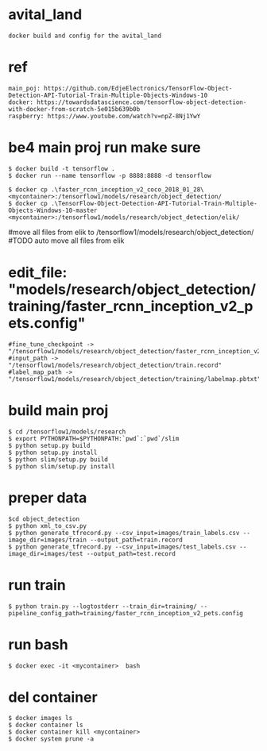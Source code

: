 # avital_land

	docker build and config for the avital_land

# ref
	main_poj: https://github.com/EdjeElectronics/TensorFlow-Object-Detection-API-Tutorial-Train-Multiple-Objects-Windows-10
	docker: https://towardsdatascience.com/tensorflow-object-detection-with-docker-from-scratch-5e015b639b0b
	raspberry: https://www.youtube.com/watch?v=npZ-8Nj1YwY

# be4 main proj run make sure


	$ docker build -t tensorflow .
	$ docker run --name tensorflow -p 8888:8888 -d tensorflow

	$ docker cp .\faster_rcnn_inception_v2_coco_2018_01_28\ <mycontainer>:/tensorflow1/models/research/object_detection/
	$ docker cp .\TensorFlow-Object-Detection-API-Tutorial-Train-Multiple-Objects-Windows-10-master <mycontainer>:/tensorflow1/models/research/object_detection/elik/
	
#move all files from elik to /tensorflow1/models/research/object_detection/
#TODO auto move all files from elik

# edit_file: "models/research/object_detection/training/faster_rcnn_inception_v2_pets.config"
	#fine_tune_checkpoint -> "/tensorflow1/models/research/object_detection/faster_rcnn_inception_v2_coco_2018_01_28/model.ckpt"
	#input_path -> "/tensorflow1/models/research/object_detection/train.record"
	#label_map_path -> "/tensorflow1/models/research/object_detection/training/labelmap.pbtxt"

# build main proj
	$ cd /tensorflow1/models/research
	$ export PYTHONPATH=$PYTHONPATH:`pwd`:`pwd`/slim 
	$ python setup.py build
	$ python setup.py install
	$ python slim/setup.py build
	$ python slim/setup.py install

# preper data
	$cd object_detection
	$ python xml_to_csv.py
	$ python generate_tfrecord.py --csv_input=images/train_labels.csv --image_dir=images/train --output_path=train.record
	$ python generate_tfrecord.py --csv_input=images/test_labels.csv --image_dir=images/test --output_path=test.record

# run train
	$ python train.py --logtostderr --train_dir=training/ --pipeline_config_path=training/faster_rcnn_inception_v2_pets.config


# run bash
	$ docker exec -it <mycontainer>  bash  
	
# del container	
	$ docker images ls
	$ docker container ls
	$ docker container kill <mycontainer> 
	$ docker system prune -a	
	





